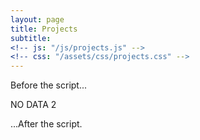 ```yaml
---
layout: page
title: Projects
subtitle: 
<!-- js: "/js/projects.js" -->
<!-- css: "/assets/css/projects.css" -->
---
```





  <p>Before the script...</p>
  <div id="container">
    <div id="output">NO DATA 2</div>
  </div>

  <!-- <script src="https://ajax.googleapis.com/ajax/libs/jquery/2.1.1/jquery.min.js"></script> -->


  <script>
    var url = "http://danieltobon43.pythonanywhere.com/projects";

    $.ajax({
      method: "GET",
      cache: false,
      url: url,
      success: function(data) {
        document.getElementById('output').innerHTML = data.total;
      },
      error: function(error) {
        //What do you want to do with the error?
        document.getElementById('output').innerHTML = "something wrong!";
      },
    });

</script>

  <p>...After the script.</p>

